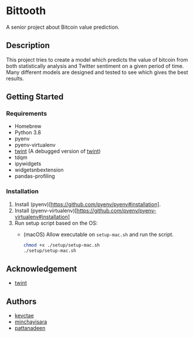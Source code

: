 # Bittooth

A senior project about Bitcoin value prediction.

## Description

This project tries to create a model which predicts the value of bitcoin from both statistically analysis and Twitter sentiment on a given period of time. Many different models are designed and tested to see which gives the best results.

## Getting Started

### Requirements

* Homebrew
* Python 3.8
* pyenv
* pyenv-virtualenv
* [twint](https://github.com/kevctae/twint) (A debugged version of [twint](https://github.com/twintproject/twint#requirements))
* tdqm
* ipywidgets
* widgetsnbextension 
* pandas-profiling

### Installation

1. Install (pyenv)[https://github.com/pyenv/pyenv#installation].
2. Install (pyenv-virtualenv)[https://github.com/pyenv/pyenv-virtualenv#installation]
3. Run setup script based on the OS:
    - (macOS) Allow executable on `setup-mac.sh` and run the script.

        ```bash
        chmod +x ./setup/setup-mac.sh
        ./setup/setup-mac.sh
        ```

## Acknowledgement

* [twint](https://github.com/twintproject/twint)

## Authors

* [kevctae](https://github.com/kevctae/)
* [minchayisara](https://github.com/minchayisara)
* [pattanadeen](https://github.com/pattanadeen)